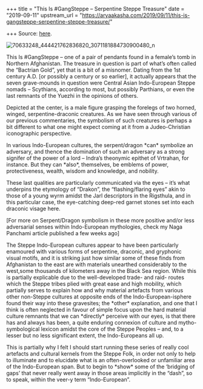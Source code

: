 +++
title = "This Is #GangSteppe – Serpentine Steppe Treasure"
date = "2019-09-11"
upstream_url = "https://aryaakasha.com/2019/09/11/this-is-gangsteppe-serpentine-steppe-treasure/"

+++
Source: [here](https://aryaakasha.com/2019/09/11/this-is-gangsteppe-serpentine-steppe-treasure/).

![70633248_444421762836820_3071181884730900480_n](https://aryaakasha.files.wordpress.com/2019/09/70633248_444421762836820_3071181884730900480_n.jpg?w=676)

This Is #GangSteppe – one of a pair of pendants found in a female’s tomb
in Northern Afghanistan. The treasure in question is part of what’s
often called the “Bactrian Gold”, yet that is a bit of a misnomer.
Dating from the 1st century A.D. \[or possibly a century or so
earlier\], it actually appears that the seven grave-mounds in question
were Central Asian Indo-European Steppe nomads – Scythians, according to
most, but possibly Parthians, or even the last remnants of the Yuezhi in
the opinions of others.

Depicted at the center, is a male figure grasping the forelegs of two
horned, winged, serpentine-draconic creatures. As we have seen through
various of our previous commentaries, the symbolism of such creatures is
perhaps a bit different to what one might expect coming at it from a
Judeo-Christian iconographic perspective.

In various Indo-European cultures, the serpent/dragon \*can\* symbolize
an adversary, and thence the domination of such an adversary as a strong
signifer of the power of a lord – Indra’s theonymic epithet of Vrtrahan,
for instance. But they can \*also\*, themselves, be emblems of power,
protectiveness, wealth, wisdom and knowledge, and nobility.

These last qualities are particularly communicated via the eyes – it’s
what underpins the etymology of “Drakon”, the “flashing/flaring eyes”
akin to those of a young wyrm amidst the Jarl descriptors in the
Rigsthula, and in this particular case, the eye-catching deep-red garnet
stones set into each draconic visage here.

\[For more on Serpent/Dragon symbolism in these more positive and/or
less adversarial senses within Indo-European mythologies, check my Naga
Panchami article published a few weeks ago\]

The Steppe Indo-European cultures appear to have been particularly
enamoured with various forms of serpentine, draconic, and gryphonic
visual motifs, and it is striking just how similar some of these finds
from Afghanistan to the east are with materials unearthed considerably
to the west,some thousands of kilometers away in the Black Sea region.
While this is partially explicable due to the well-developed trade- and
raid- routes which the Steppe tribes plied with great ease and high
mobility, which partially serves to explain how and why material
artefacts from various other non-Steppe cultures at opposite ends of the
Indo-European-isphere found their way into these gravesites; the
\*other\* explanation, and one that I think is often neglected in favour
of simple focus upon the hard material culture remnants that we can
\*directly\* perceive with our eyes, is that there has and always has
been, a quite enduring connexion of culture and mytho-symbological
lexicon amidst the core of the Steppe Peoples – and, to a lesser but no
less significant extent, the Indo-Europeans all up.

This is partially why I felt I should start running these series of
really cool artefacts and cultural kernels from the Steppe Folk, in
order not only to help to illuminate and to elucidate what is an
often-overlooked or unfamiliar area of the Indo-European span. But to
begin to \*show\* some of the ‘bridging of gaps’ that never really went
away in those areas implicitly in the “dash”, so to speak, within the
veer-y term “Indo-European”.
